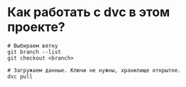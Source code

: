 # Как работать с dvc в этом проекте?

```shell
# Выбираем ветку
git branch --list
git checkout <branch>

# Загружаем данные. Ключи не нужны, хранилище открытое.
dvc pull
```


